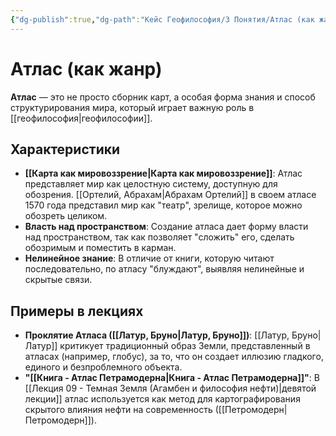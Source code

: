 ```yaml
---
{"dg-publish":true,"dg-path":"Кейс Геофилософия/3 Понятия/Атлас (как жанр)","permalink":"/kejs-geofilosofiya/3-ponyatiya/atlas-kak-zhanr/","dgShowLocalGraph":true}
---
```


# Атлас (как жанр)

**Атлас** — это не просто сборник карт, а особая форма знания и способ структурирования мира, который играет важную роль в [[геофилософия\|геофилософии]].

## Характеристики
- **[[Карта как мировоззрение\|Карта как мировоззрение]]**: Атлас представляет мир как целостную систему, доступную для обозрения. [[Ортелий, Абрахам\|Абрахам Ортелий]] в своем атласе 1570 года представил мир как "театр", зрелище, которое можно обозреть целиком.
- **Власть над пространством**: Создание атласа дает форму власти над пространством, так как позволяет "сложить" его, сделать обозримым и поместить в карман.
- **Нелинейное знание**: В отличие от книги, которую читают последовательно, по атласу "блуждают", выявляя нелинейные и скрытые связи.

## Примеры в лекциях
- **Проклятие Атласа ([[Латур, Бруно\|Латур, Бруно]])**: [[Латур, Бруно\|Латур]] критикует традиционный образ Земли, представленный в атласах (например, глобус), за то, что он создает иллюзию гладкого, единого и безпроблемного объекта.
- **"[[Книга - Атлас Петрамодерна\|Книга - Атлас Петрамодерна]]"**: В [[Лекция 09 - Темная Земля (Агамбен и философия нефти)\|девятой лекции]] атлас используется как метод для картографирования скрытого влияния нефти на современность ([[Петромодерн\|Петромодерн]]).